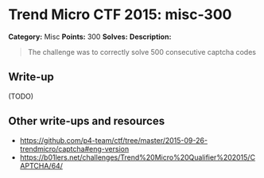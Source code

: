 # Trend Micro CTF 2015: misc-300

**Category:** Misc
**Points:** 300
**Solves:**
**Description:**

> The challenge was to correctly solve 500 consecutive captcha codes


## Write-up

(TODO)

## Other write-ups and resources

* <https://github.com/p4-team/ctf/tree/master/2015-09-26-trendmicro/captcha#eng-version> 
* <https://b01lers.net/challenges/Trend%20Micro%20Qualifier%202015/CAPTCHA/64/>
